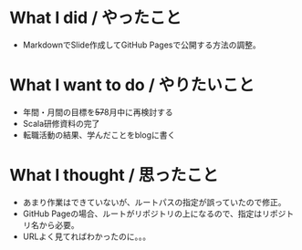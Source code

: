 # What I did / やったこと
- MarkdownでSlide作成してGitHub Pagesで公開する方法の調整。

# What I want to do / やりたいこと
- 年間・月間の目標を~~57~~8月中に再検討する
- Scala研修資料の完了
- 転職活動の結果、学んだことをblogに書く

# What I thought / 思ったこと
- あまり作業はできていないが、ルートパスの指定が誤っていたので修正。
- GitHub Pageの場合、ルートがリポジトリの上になるので、指定はリポジトリ名から必要。
- URLよく見てればわかったのに。。。
